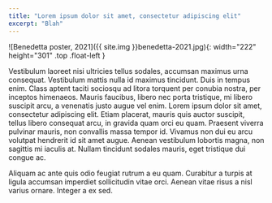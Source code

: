 ```yaml
---
title: "Lorem ipsum dolor sit amet, consectetur adipiscing elit"
excerpt: "Blah"
---
```

![Benedetta poster, 2021]({{ site.img }}benedetta-2021.jpg){: width="222" height="301" .top .float-left }

Vestibulum laoreet nisi ultricies tellus sodales, accumsan maximus urna consequat. Vestibulum mattis nulla id maximus tincidunt. Duis in tempus enim. Class aptent taciti sociosqu ad litora torquent per conubia nostra, per inceptos himenaeos. Mauris faucibus, libero nec porta tristique, mi libero suscipit arcu, a venenatis justo augue vel enim. Lorem ipsum dolor sit amet, consectetur adipiscing elit. Etiam placerat, mauris quis auctor suscipit, tellus libero consequat arcu, in gravida quam orci eu quam. Praesent viverra pulvinar mauris, non convallis massa tempor id. Vivamus non dui eu arcu volutpat hendrerit id sit amet augue. Aenean vestibulum lobortis magna, non sagittis mi iaculis at. Nullam tincidunt sodales mauris, eget tristique dui congue ac.

Aliquam ac ante quis odio feugiat rutrum a eu quam. Curabitur a turpis at ligula accumsan imperdiet sollicitudin vitae orci. Aenean vitae risus a nisl varius ornare. Integer a ex sed.
